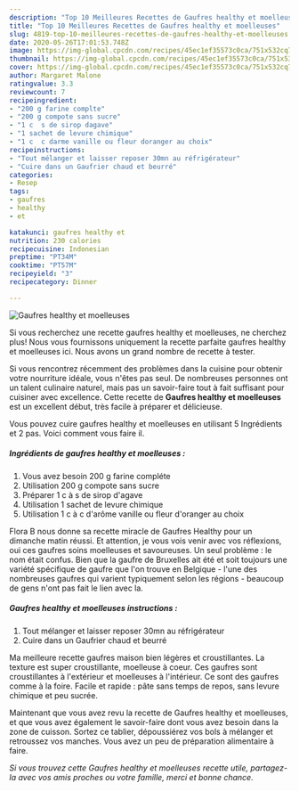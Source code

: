 ```yaml
---
description: "Top 10 Meilleures Recettes de Gaufres healthy et moelleuses"
title: "Top 10 Meilleures Recettes de Gaufres healthy et moelleuses"
slug: 4819-top-10-meilleures-recettes-de-gaufres-healthy-et-moelleuses
date: 2020-05-26T17:01:53.748Z
image: https://img-global.cpcdn.com/recipes/45ec1ef35573c0ca/751x532cq70/gaufres-healthy-et-moelleuses-photo-principale-de-la-recette.jpg
thumbnail: https://img-global.cpcdn.com/recipes/45ec1ef35573c0ca/751x532cq70/gaufres-healthy-et-moelleuses-photo-principale-de-la-recette.jpg
cover: https://img-global.cpcdn.com/recipes/45ec1ef35573c0ca/751x532cq70/gaufres-healthy-et-moelleuses-photo-principale-de-la-recette.jpg
author: Margaret Malone
ratingvalue: 3.3
reviewcount: 7
recipeingredient:
- "200 g farine complte"
- "200 g compote sans sucre"
- "1 c  s de sirop dagave"
- "1 sachet de levure chimique"
- "1 c  c darme vanille ou fleur doranger au choix"
recipeinstructions:
- "Tout mélanger et laisser reposer 30mn au réfrigérateur"
- "Cuire dans un Gaufrier chaud et beurré"
categories:
- Resep
tags:
- gaufres
- healthy
- et

katakunci: gaufres healthy et 
nutrition: 230 calories
recipecuisine: Indonesian
preptime: "PT34M"
cooktime: "PT57M"
recipeyield: "3"
recipecategory: Dinner

---
```



![Gaufres healthy et moelleuses](https://img-global.cpcdn.com/recipes/45ec1ef35573c0ca/751x532cq70/gaufres-healthy-et-moelleuses-photo-principale-de-la-recette.jpg)

Si vous recherchez une recette gaufres healthy et moelleuses, ne cherchez plus! Nous vous fournissons uniquement la recette parfaite gaufres healthy et moelleuses ici. Nous avons un grand nombre de recette à tester.

Si vous rencontrez récemment des problèmes dans la cuisine pour obtenir votre nourriture idéale, vous n'êtes pas seul. De nombreuses personnes ont un talent culinaire naturel, mais pas un savoir-faire tout à fait suffisant pour cuisiner avec excellence. Cette recette de <strong> Gaufres healthy et moelleuses </strong> est un excellent début, très facile à préparer et délicieuse.

<!--inarticleads1-->

Vous pouvez cuire gaufres healthy et moelleuses en utilisant 5 Ingrédients et 2 pas. Voici comment vous faire il.

##### Ingrédients de gaufres healthy et moelleuses :

1. Vous avez besoin 200 g farine compléte
1. Utilisation 200 g compote sans sucre
1. Préparer 1 c à s de sirop d&#39;agave
1. Utilisation 1 sachet de levure chimique
1. Utilisation 1 c à c d&#39;arôme vanille ou fleur d&#39;oranger au choix


Flora B nous donne sa recette miracle de Gaufres Healthy pour un dimanche matin réussi. Et attention, je vous vois venir avec vos réflexions, oui ces gaufres soins moelleuses et savoureuses. Un seul problème : le nom était confus. Bien que la gaufre de Bruxelles ait été et soit toujours une variété spécifique de gaufre que l&#39;on trouve en Belgique - l&#39;une des nombreuses gaufres qui varient typiquement selon les régions - beaucoup de gens n&#39;ont pas fait le lien avec la. 

<!--inarticleads2-->

##### Gaufres healthy et moelleuses instructions :

1. Tout mélanger et laisser reposer 30mn au réfrigérateur
1. Cuire dans un Gaufrier chaud et beurré


Ma meilleure recette gaufres maison bien légères et croustillantes. La texture est super croustillante, moelleuse à coeur. Ces gaufres sont croustillantes à l&#39;extérieur et moelleuses à l&#39;intérieur. Ce sont des gaufres comme à la foire. Facile et rapide : pâte sans temps de repos, sans levure chimique et peu sucrée. 

<!--inarticleads1-->

<p>
Maintenant que vous avez revu la recette de Gaufres healthy et moelleuses, et que vous avez également le savoir-faire dont vous avez besoin dans la zone de cuisson. Sortez ce tablier, dépoussiérez vos bols à mélanger et retroussez vos manches. Vous avez un peu de préparation alimentaire à faire.
</p>

<p>
<i>Si vous trouvez cette Gaufres healthy et moelleuses recette utile, partagez-la avec vos amis proches ou votre famille, merci et bonne chance.</i>
</p>

